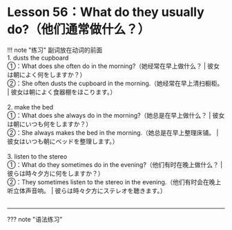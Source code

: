 # Lesson 56：What do they usually do?（他们通常做什么？）


!!! note "练习"
    副词放在动词的前面<br>
    1. dusts the cupboard<br>
    ①：What does she often do in the morning?（她经常在早上做什么？ | 彼女は朝によく何をしますか？）<br>
    ②：She often dusts the cupboard in the morning.（她经常在早上清扫橱柜。 | 彼女は朝によく食器棚をほこります。）<br>
    <br>
    2. make the bed<br>
    ①：What does she always do in the morning?（她总是在早上做什么？ | 彼女は朝にいつも何をしますか？）<br>
    ②：She always makes the bed in the morning.（她总是在早上整理床铺。 | 彼女はいつも朝にベッドを整理します。）<br>
    <br>
    3. listen to the stereo<br>
    ①：What do they sometimes do in the evening?（他们有时在晚上做什么？ | 彼らは時々夕方に何をしますか？）<br>
    ②：They sometimes listen to the stereo in the evening.（他们有时会在晚上听立体声音响。 | 彼らは時々夕方にステレオを聴きます。）<br>
    <br>


---
??? note "语法练习"
    


